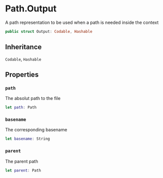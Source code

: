 # Path.Output

A path representation to be used when a path is needed inside the context

``` swift
public struct Output: Codable, Hashable
```

## Inheritance

`Codable`, `Hashable`

## Properties

### `path`

The absolut path to the file

``` swift
let path: Path
```

### `basename`

The corresponding basename

``` swift
let basename: String
```

### `parent`

The parent path

``` swift
let parent: Path
```
